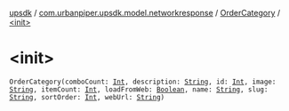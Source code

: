 [upsdk](../../index.md) / [com.urbanpiper.upsdk.model.networkresponse](../index.md) / [OrderCategory](index.md) / [&lt;init&gt;](./-init-.md)

# &lt;init&gt;

`OrderCategory(comboCount: `[`Int`](https://kotlinlang.org/api/latest/jvm/stdlib/kotlin/-int/index.html)`, description: `[`String`](https://kotlinlang.org/api/latest/jvm/stdlib/kotlin/-string/index.html)`, id: `[`Int`](https://kotlinlang.org/api/latest/jvm/stdlib/kotlin/-int/index.html)`, image: `[`String`](https://kotlinlang.org/api/latest/jvm/stdlib/kotlin/-string/index.html)`, itemCount: `[`Int`](https://kotlinlang.org/api/latest/jvm/stdlib/kotlin/-int/index.html)`, loadFromWeb: `[`Boolean`](https://kotlinlang.org/api/latest/jvm/stdlib/kotlin/-boolean/index.html)`, name: `[`String`](https://kotlinlang.org/api/latest/jvm/stdlib/kotlin/-string/index.html)`, slug: `[`String`](https://kotlinlang.org/api/latest/jvm/stdlib/kotlin/-string/index.html)`, sortOrder: `[`Int`](https://kotlinlang.org/api/latest/jvm/stdlib/kotlin/-int/index.html)`, webUrl: `[`String`](https://kotlinlang.org/api/latest/jvm/stdlib/kotlin/-string/index.html)`)`